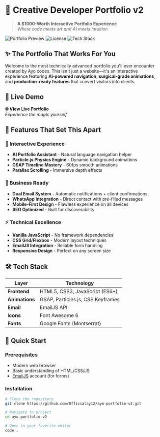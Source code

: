 # 🚀 Creative Developer Portfolio v2

> **A $1000-Worth Interactive Portfolio Experience**  
> *Where code meets art and AI meets intuition*

![Portfolio Preview](https://img.shields.io/badge/Status-Production_Ready-brightgreen)
![License](https://img.shields.io/badge/License-MIT-blue)
![Tech Stack](https://img.shields.io/badge/Stack-HTML5/CSS3/JS-orange)

## ✨ **The Portfolio That Works For You**

Welcome to the most technically advanced portfolio you'll ever encounter created by Ayo codes. This isn't just a website—it's an interactive experience featuring **AI-powered navigation**, **surgical-grade animations**, and **production-ready features** that convert visitors into clients.

## 🎯 **Live Demo**
**[🌐 View Live Portfolio](https://yourdomain.com)**  
*Experience the magic yourself*

## 🤖 **Features That Set This Apart**

### **🎪 Interactive Experience**
- **AI Portfolio Assistant** - Natural language navigation helper
- **Particle.js Physics Engine** - Dynamic background animations
- **GSAP Timeline Mastery** - 60fps smooth animations
- **Parallax Scrolling** - Immersive depth effects

### **💼 Business Ready**
- **Dual Email System** - Automatic notifications + client confirmations
- **WhatsApp Integration** - Direct contact with pre-filled messages
- **Mobile-First Design** - Flawless experience on all devices
- **SEO Optimized** - Built for discoverability

### **⚡ Technical Excellence**
- **Vanilla JavaScript** - No framework dependencies
- **CSS Grid/Flexbox** - Modern layout techniques
- **EmailJS Integration** - Reliable form handling
- **Responsive Design** - Perfect on any screen size

## 🛠 **Tech Stack**

| Layer | Technology |
|-------|------------|
| **Frontend** | HTML5, CSS3, JavaScript (ES6+) |
| **Animations** | GSAP, Particles.js, CSS Keyframes |
| **Email** | EmailJS API |
| **Icons** | Font Awesome 6 |
| **Fonts** | Google Fonts (Montserrat) |

## 🎨 **Quick Start**

### **Prerequisites**
- Modern web browser
- Basic understanding of HTML/CSS/JS
- [EmailJS](https://www.emailjs.com/) account (for forms)

### **Installation**
```bash
# Clone the repository
git clone https://github.com/Officialay12/ayo-portfolio-v2.git

# Navigate to project
cd ayo-portfolio-v2

# Open in your favorite editor
code .
